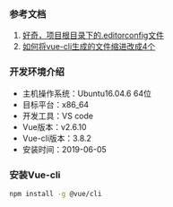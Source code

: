 ### 参考文档

1. [好奇，项目根目录下的.editorconfig文件](https://www.cnblogs.com/xieqian/p/10045610.html)
2. [如何将vue-cli生成的文件缩进改成4个](https://segmentfault.com/q/1010000012744010)

### 开发环境介绍

* 主机操作系统：Ubuntu16.04.6 64位
* 目标平台：x86_64
* 开发工具：VS code
* Vue版本：v2.6.10
* Vue-cli版本：3.8.2
* 安装时间：2019-06-05

### 安装Vue-cli

```bash
npm install -g @vue/cli
```